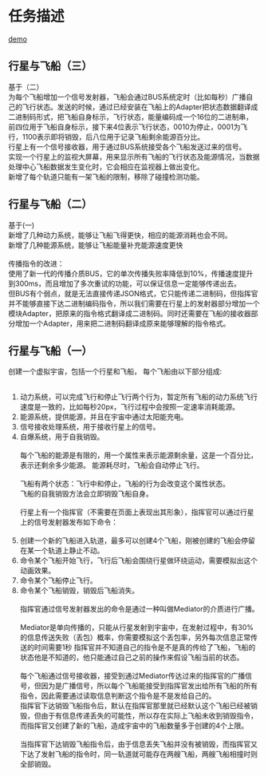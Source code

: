 # 任务描述
[demo](https://kumac.github.io/taskPaS/PaS-3/)
## 行星与飞船（三）
基于（二）<br/>
为每个飞船增加一个信号发射器，飞船会通过BUS系统定时（比如每秒）广播自己的飞行状态。发送的时候，通过已经安装在飞船上的Adapter把状态数据翻译成二进制码形式，把飞船自身标示，飞行状态，能量编码成一个16位的二进制串，前四位用于飞船自身标示，接下来4位表示飞行状态，0010为停止，0001为飞行，1100表示即将销毁，后八位用于记录飞船剩余能源百分比。<br/>
行星上有一个信号接收器，用于通过BUS系统接受各个飞船发送过来的信号。<br/>
实现一个行星上的监视大屏幕，用来显示所有飞船的飞行状态及能源情况，当数据处理中心飞船数据发生变化时，它会相应在监视器上做出变化。<br/>
新增了每个轨道只能有一架飞船的限制，移除了碰撞检测功能。
## 行星与飞船（二）
基于(一)<br/>
新增了几种动力系统，能够让飞船飞得更快，相应的能源消耗也会不同。<br/>
新增了几种能源系统，能够让飞船能量补充能源速度更快<br/><br/>
传播指令的改进：<br/>
使用了新一代的传播介质BUS，它的单次传播失败率降低到10%，传播速度提升到300ms，而且增加了多次重试的功能，可以保证信息一定能够传递出去。<br/>
但BUS有个弱点，就是无法直接传递JSON格式，它只能传递二进制码，但指挥官并不能够直接下达二进制编码指令，所以我们需要在行星上的发射器部分增加一个模块Adapter，把原来的指令格式翻译成二进制码。同时还需要在飞船的接收器部分增加一个Adapter，用来把二进制码翻译成原来能够理解的指令格式。<br/>

## 行星与飞船（一）
创建一个虚拟宇宙，包括一个行星和飞船，
每个飞船由以下部分组成:<br/><br/>
1. 动力系统，可以完成飞行和停止飞行两个行为，暂定所有飞船的动力系统飞行速度是一致的，比如每秒20px，飞行过程中会按照一定速率消耗能源。<br/>
2. 能源系统，提供能源，并且在宇宙中通过太阳能充电。<br/>
3. 信号接收处理系统，用于接收行星上的信号。<br/>
4. 自爆系统，用于自我销毁。<br/><br/>
每个飞船的能源是有限的，用一个属性来表示能源剩余量，这是一个百分比，表示还剩余多少能源。
能源耗尽时，飞船会自动停止飞行。<br/><br/>
飞船有两个状态：飞行中和停止，飞船的行为会改变这个属性状态。<br/>
飞船的自我销毁方法会立即销毁飞船自身。<br/><br/>
行星上有一个指挥官（不需要在页面上表现出其形象），指挥官可以通过行星上的信号发射器发布如下命令：<br/><br/>
1. 创建一个新的飞船进入轨道，最多可以创建4个飞船，刚被创建的飞船会停留在某一个轨道上静止不动。<br/>
2. 命令某个飞船开始飞行，飞行后飞船会围绕行星做环绕运动，需要模拟出这个动画效果。<br/>
3. 命令某个飞船停止飞行。<br/>
4. 命令某个飞船销毁，销毁后飞船消失。<br/><br/>
指挥官通过信号发射器发出的命令是通过一种叫做Mediator的介质进行广播。<br/><br/>
Mediator是单向传播的，只能从行星发射到宇宙中，在发射过程中，有30%的信息传送失败（丢包）概率，你需要模拟这个丢包率，另外每次信息正常传送的时间需要1秒
指挥官并不知道自己的指令是不是真的传给了飞船，飞船的状态他是不知道的，他只能通过自己之前的操作来假设飞船当前的状态。<br/><br/>
每个飞船通过信号接收器，接受到通过Mediator传达过来的指挥官的广播信号，但因为是广播信号，所以每个飞船能接受到指挥官发出给所有飞船的所有指令，因此需要通过读取信息判断这个指令是不是发给自己的。<br/>
指挥官下达销毁飞船指令后，默认在指挥官那里就已经默认这个飞船已经被销毁，但由于有信息传递丢失的可能性，所以存在实际上飞船未收到销毁指令，而指挥官又创建了新的飞船，造成宇宙中的飞船数量多于创建的4个上限。<br/><br/>
当指挥官下达销毁飞船指令后，由于信息丢失飞船并没有被销毁，而指挥官又下达了发射飞船的指令时，同一轨道就可能存在两艘飞船，两艘飞船相撞时则全部销毁。
